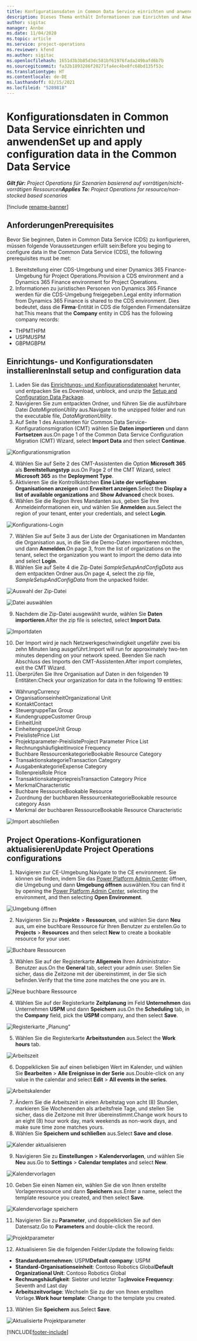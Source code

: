 ```yaml
---
title: Konfigurationsdaten in Common Data Service einrichten und anwenden
description: Dieses Thema enthält Informationen zum Einrichten und Anwenden von Konfigurationsdaten in Project Operations.
author: sigitac
manager: Annbe
ms.date: 11/04/2020
ms.topic: article
ms.service: project-operations
ms.reviewer: kfend
ms.author: sigitac
ms.openlocfilehash: 1651d3b3b85d3dc581bf61976fada249bafd6b7b
ms.sourcegitcommit: fa32b1893286f20271fa4ec4be8fc68bd135f53c
ms.translationtype: HT
ms.contentlocale: de-DE
ms.lasthandoff: 02/15/2021
ms.locfileid: "5289818"
---
```

# <a name="set-up-and-apply-configuration-data-in-the-common-data-service"></a><span data-ttu-id="1b31a-103">Konfigurationsdaten in Common Data Service einrichten und anwenden</span><span class="sxs-lookup"><span data-stu-id="1b31a-103">Set up and apply configuration data in the Common Data Service</span></span> 

<span data-ttu-id="1b31a-104">_**Gilt für:** Project Operations für Szenarien basierend auf vorrätigen/nicht-vorrätigen Ressourcen_</span><span class="sxs-lookup"><span data-stu-id="1b31a-104">_**Applies To:** Project Operations for resource/non-stocked based scenarios_</span></span>

[!include [rename-banner](~/includes/cc-data-platform-banner.md)]

## <a name="prerequisites"></a><span data-ttu-id="1b31a-105">Anforderungen</span><span class="sxs-lookup"><span data-stu-id="1b31a-105">Prerequisites</span></span>

<span data-ttu-id="1b31a-106">Bevor Sie beginnen, Daten in Common Data Service (CDS) zu konfigurieren, müssen folgende Voraussetzungen erfüllt sein:</span><span class="sxs-lookup"><span data-stu-id="1b31a-106">Before you beging to configure data in the Common Data Service (CDS), the following prerequisites must be met:</span></span>

1.  <span data-ttu-id="1b31a-107">Bereitstellung einer CDS-Umgebung und einer Dynamics 365 Finance-Umgebung für Project Operations.</span><span class="sxs-lookup"><span data-stu-id="1b31a-107">Provision a CDS environment and a Dynamics 365 Finance environment for Project Operations.</span></span>
2.  <span data-ttu-id="1b31a-108">Informationen zu juristischen Personen von Dynamics 365 Finance werden für die CDS-Umgebung freigegeben.</span><span class="sxs-lookup"><span data-stu-id="1b31a-108">Legal entity information from Dynamics 365 Finance is shared to the CDS environment.</span></span> <span data-ttu-id="1b31a-109">Dies bedeutet, dass die **Firma**-Entität in CDS die folgenden Firmendatensätze hat:</span><span class="sxs-lookup"><span data-stu-id="1b31a-109">This means that the **Company** entity in CDS has the following company records:</span></span>
  - <span data-ttu-id="1b31a-110">THPM</span><span class="sxs-lookup"><span data-stu-id="1b31a-110">THPM</span></span>
  - <span data-ttu-id="1b31a-111">USPM</span><span class="sxs-lookup"><span data-stu-id="1b31a-111">USPM</span></span>
  - <span data-ttu-id="1b31a-112">GBPM</span><span class="sxs-lookup"><span data-stu-id="1b31a-112">GBPM</span></span>

## <a name="install-setup-and-configuration-data"></a><span data-ttu-id="1b31a-113">Einrichtungs- und Konfigurationsdaten installieren</span><span class="sxs-lookup"><span data-stu-id="1b31a-113">Install setup and configuration data</span></span>

1. <span data-ttu-id="1b31a-114">Laden Sie das [Einrichtungs- und Konfigurationsdatenpaket](https://download.microsoft.com/download/1/3/4/1349369c-6209-42b7-b3b4-5be0e67cacd8/ProjOpsSampleSetupData-%20Integrated%20UR1.zip) herunter, und entpacken Sie es.</span><span class="sxs-lookup"><span data-stu-id="1b31a-114">Download, unblock, and unzip the [Setup and Configuration Data Package](https://download.microsoft.com/download/1/3/4/1349369c-6209-42b7-b3b4-5be0e67cacd8/ProjOpsSampleSetupData-%20Integrated%20UR1.zip).</span></span>
2. <span data-ttu-id="1b31a-115">Navigieren Sie zum entpackten Ordner, und führen Sie die ausführbare Datei *DataMigrationUtility* aus.</span><span class="sxs-lookup"><span data-stu-id="1b31a-115">Navigate to the unzipped folder and run the executable file, *DataMigrationUtility*.</span></span>
3. <span data-ttu-id="1b31a-116">Auf Seite 1 des Assistenten für Common Data Service-Konfigurationsmigration (CMT) wählen Sie **Daten importieren** und dann **Fortsetzen** aus.</span><span class="sxs-lookup"><span data-stu-id="1b31a-116">On page 1 of the Common Data Service Configuration Migration (CMT) Wizard, select **Import Data** and then select **Continue**.</span></span>

![Konfigurationsmigration](./media/1ConfigurationMigration.png)

4. <span data-ttu-id="1b31a-118">Wählen Sie auf Seite 2 des CMT-Assistenten die Option **Microsoft 365** als **Bereitstellungstyp** aus.</span><span class="sxs-lookup"><span data-stu-id="1b31a-118">On Page 2 of the CMT Wizard, select **Microsoft 365** as the **Deployment Type**.</span></span>
5. <span data-ttu-id="1b31a-119">Aktivieren Sie die Kontrollkästchen **Eine Liste der verfügbaren Organisationen anzeigen** und **Erweitert anzeigen**.</span><span class="sxs-lookup"><span data-stu-id="1b31a-119">Select the **Display a list of available organizations** and **Show Advanced** check boxes.</span></span>
6. <span data-ttu-id="1b31a-120">Wählen Sie die Region Ihres Mandanten aus, geben Sie Ihre Anmeldeinformationen ein, und wählen Sie **Anmelden** aus.</span><span class="sxs-lookup"><span data-stu-id="1b31a-120">Select the region of your tenant, enter your credentials, and select **Login**.</span></span>

![Konfigurations-Login](./media/2ConfigurationSignin.png)

7. <span data-ttu-id="1b31a-122">Wählen Sie auf Seite 3 aus der Liste der Organisationen im Mandanten die Organisation aus, in die Sie die Demo-Daten importieren möchten, und dann **Anmelden**.</span><span class="sxs-lookup"><span data-stu-id="1b31a-122">On page 3, from the list of organizations on the tenant, select the organization you want to import the demo data into and select **Login**.</span></span>
8. <span data-ttu-id="1b31a-123">Wählen Sie auf Seite 4 die Zip-Datei *SampleSetupAndConfigData* aus dem entpackten Ordner aus.</span><span class="sxs-lookup"><span data-stu-id="1b31a-123">On page 4, select the zip file, *SampleSetupAndConfigData* from the unpacked folder.</span></span>

![Auswahl der Zip-Datei](./media/3ZipFile.png)

![Datei auswählen](./media/4SelectAFile.png)

9. <span data-ttu-id="1b31a-126">Nachdem die Zip-Datei ausgewählt wurde, wählen Sie **Daten importieren**.</span><span class="sxs-lookup"><span data-stu-id="1b31a-126">After the zip file is selected, select **Import Data**.</span></span>

![Importdaten](./media/5ImportData.png)

10. <span data-ttu-id="1b31a-128">Der Import wird je nach Netzwerkgeschwindigkeit ungefähr zwei bis zehn Minuten lang ausgeführt.</span><span class="sxs-lookup"><span data-stu-id="1b31a-128">Import will run for approximately two-ten minutes depending on your network speed.</span></span> <span data-ttu-id="1b31a-129">Beenden Sie nach Abschluss des Imports den CMT-Assistenten.</span><span class="sxs-lookup"><span data-stu-id="1b31a-129">After import completes, exit the CMT Wizard.</span></span> 
11. <span data-ttu-id="1b31a-130">Überprüfen Sie Ihre Organisation auf Daten in den folgenden 19 Entitäten:</span><span class="sxs-lookup"><span data-stu-id="1b31a-130">Check your organization for data in the following 19 entities:</span></span>

  - <span data-ttu-id="1b31a-131">Währung</span><span class="sxs-lookup"><span data-stu-id="1b31a-131">Currency</span></span>
  - <span data-ttu-id="1b31a-132">Organisationseinheit</span><span class="sxs-lookup"><span data-stu-id="1b31a-132">Organizational Unit</span></span>
  - <span data-ttu-id="1b31a-133">Kontakt</span><span class="sxs-lookup"><span data-stu-id="1b31a-133">Contact</span></span>
  - <span data-ttu-id="1b31a-134">Steuergruppe</span><span class="sxs-lookup"><span data-stu-id="1b31a-134">Tax Group</span></span>
  - <span data-ttu-id="1b31a-135">Kundengruppe</span><span class="sxs-lookup"><span data-stu-id="1b31a-135">Customer Group</span></span>
  - <span data-ttu-id="1b31a-136">Einheit</span><span class="sxs-lookup"><span data-stu-id="1b31a-136">Unit</span></span>
  - <span data-ttu-id="1b31a-137">Einheitengruppe</span><span class="sxs-lookup"><span data-stu-id="1b31a-137">Unit Group</span></span>
  - <span data-ttu-id="1b31a-138">Preisliste</span><span class="sxs-lookup"><span data-stu-id="1b31a-138">Price List</span></span>
  - <span data-ttu-id="1b31a-139">Projektparameter-Preisliste</span><span class="sxs-lookup"><span data-stu-id="1b31a-139">Project Parameter Price List</span></span>
  - <span data-ttu-id="1b31a-140">Rechnungshäufigkeit</span><span class="sxs-lookup"><span data-stu-id="1b31a-140">Invoice Frequency</span></span>
  - <span data-ttu-id="1b31a-141">Buchbare Ressourcenkategorie</span><span class="sxs-lookup"><span data-stu-id="1b31a-141">Bookable Resource Category</span></span>
  - <span data-ttu-id="1b31a-142">Transaktionskategorie</span><span class="sxs-lookup"><span data-stu-id="1b31a-142">Transaction Category</span></span>
  - <span data-ttu-id="1b31a-143">Ausgabenkategorie</span><span class="sxs-lookup"><span data-stu-id="1b31a-143">Expense Category</span></span>
  - <span data-ttu-id="1b31a-144">Rollenpreis</span><span class="sxs-lookup"><span data-stu-id="1b31a-144">Role Price</span></span>
  - <span data-ttu-id="1b31a-145">Transaktionskategoriepreis</span><span class="sxs-lookup"><span data-stu-id="1b31a-145">Transaction Category Price</span></span>
  - <span data-ttu-id="1b31a-146">Merkmal</span><span class="sxs-lookup"><span data-stu-id="1b31a-146">Characteristic</span></span>
  - <span data-ttu-id="1b31a-147">Buchbare Ressource</span><span class="sxs-lookup"><span data-stu-id="1b31a-147">Bookable Resource</span></span>
  - <span data-ttu-id="1b31a-148">Zuordnung der buchbaren Ressourcenkategorie</span><span class="sxs-lookup"><span data-stu-id="1b31a-148">Bookable resource category Assn</span></span>
  - <span data-ttu-id="1b31a-149">Merkmal der buchbaren Ressource</span><span class="sxs-lookup"><span data-stu-id="1b31a-149">Bookable Resource Characteristic</span></span>

![Import abschließen](./media/6CompleteImport.png)

## <a name="update-project-operations-configurations"></a><span data-ttu-id="1b31a-151">Project Operations-Konfigurationen aktualisieren</span><span class="sxs-lookup"><span data-stu-id="1b31a-151">Update Project Operations configurations</span></span>

1. <span data-ttu-id="1b31a-152">Navigieren zur CE-Umgebung.</span><span class="sxs-lookup"><span data-stu-id="1b31a-152">Navigate to the CE environment.</span></span> <span data-ttu-id="1b31a-153">Sie können sie finden, indem Sie das [Power Platform Admin Center](https://admin.powerplatform.microsoft.com/environments) öffnen, die Umgebung und dann **Umgebung öffnen** auswählen.</span><span class="sxs-lookup"><span data-stu-id="1b31a-153">You can find it by opening the [Power Platform Admin Center](https://admin.powerplatform.microsoft.com/environments), selecting the environment, and then selecting **Open Environment**.</span></span> 

![Umgebung öffnen](./media/7OpenEnvironment.png)

2. <span data-ttu-id="1b31a-155">Navigieren Sie zu **Projekte** > **Ressourcen**, und wählen Sie dann **Neu** aus, um eine buchbare Ressource für Ihren Benutzer zu erstellen.</span><span class="sxs-lookup"><span data-stu-id="1b31a-155">Go to **Projects** > **Resources** and then select **New** to create a bookable resource for your user.</span></span>

![Buchbare Ressourcen](./media/8BookableResources.png)

3. <span data-ttu-id="1b31a-157">Wählen Sie auf der Registerkarte **Allgemein** Ihren Administrator-Benutzer aus.</span><span class="sxs-lookup"><span data-stu-id="1b31a-157">On the **General** tab, select your admin user.</span></span> <span data-ttu-id="1b31a-158">Stellen Sie sicher, dass die Zeitzone mit der übereinstimmt, in der Sie sich befinden.</span><span class="sxs-lookup"><span data-stu-id="1b31a-158">Verify that the time zone matches the one you are in.</span></span> 

![Neue buchbare Ressource](./media/9NewBookableResource.png)

4. <span data-ttu-id="1b31a-160">Wählen Sie auf der Registerkarte **Zeitplanung** im Feld **Unternehmen** das Unternehmen **USPM** und dann **Speichern** aus.</span><span class="sxs-lookup"><span data-stu-id="1b31a-160">On the **Scheduling** tab, in the **Company** field, pick the **USPM** company, and then select **Save**.</span></span> 

![Registerkarte „Planung“](./media/10SchedulingTab.png)

5. <span data-ttu-id="1b31a-162">Wählen Sie die Registerkarte **Arbeitsstunden** aus.</span><span class="sxs-lookup"><span data-stu-id="1b31a-162">Select the **Work hours** tab.</span></span>  

![Arbeitszeit](./media/11WorkHours.png)

6. <span data-ttu-id="1b31a-164">Doppelklicken Sie auf einen beliebigen Wert im Kalender, und wählen Sie **Bearbeiten** > **Alle Ereignisse in der Serie** aus.</span><span class="sxs-lookup"><span data-stu-id="1b31a-164">Double-click on any value in the calendar and select **Edit** > **All events in the series**.</span></span> 

![Arbeitskalender](./media/12WorkCalendar.png)

7. <span data-ttu-id="1b31a-166">Ändern Sie die Arbeitszeit in einen Arbeitstag von acht (8) Stunden, markieren Sie Wochenenden als arbeitsfreie Tage, und stellen Sie sicher, dass die Zeitzone mit Ihrer übereinstimmt.</span><span class="sxs-lookup"><span data-stu-id="1b31a-166">Change work hours to an eight (8) hour work day, mark weekends as non-work days, and make sure time zone matches yours.</span></span> 
8. <span data-ttu-id="1b31a-167">Wählen Sie **Speichern und schließen** aus.</span><span class="sxs-lookup"><span data-stu-id="1b31a-167">Select **Save and close**.</span></span>

![Kalender aktualisieren](./media/13UpdateCalendar.png)

9. <span data-ttu-id="1b31a-169">Navigieren Sie zu **Einstellungen** > **Kalendervorlagen**, und wählen Sie **Neu** aus.</span><span class="sxs-lookup"><span data-stu-id="1b31a-169">Go to **Settings** > **Calendar templates** and select **New**.</span></span>
 
 ![Kalendervorlagen](./media/14CalendarTemplates.png)
 
 10. <span data-ttu-id="1b31a-171">Geben Sie einen Namen ein, wählen Sie die von Ihnen erstellte Vorlagenressource und dann **Speichern** aus.</span><span class="sxs-lookup"><span data-stu-id="1b31a-171">Enter a name, select the template resource you created, and then select **Save**.</span></span> 
 
 ![Kalendervorlage speichern](./media/15SaveCalendarTemplate.png)
 
 11. <span data-ttu-id="1b31a-173">Navigieren Sie zu **Parameter**, und doppelklicken Sie auf den Datensatz.</span><span class="sxs-lookup"><span data-stu-id="1b31a-173">Go to **Parameters** and double-click the record.</span></span> 
 
 ![Projektparameter](./media/16ProjectParameters.png)
 
12. <span data-ttu-id="1b31a-175">Aktualisieren Sie die folgenden Felder:</span><span class="sxs-lookup"><span data-stu-id="1b31a-175">Update the following fields:</span></span>

 - <span data-ttu-id="1b31a-176">**Standardunternehmen**: USPM</span><span class="sxs-lookup"><span data-stu-id="1b31a-176">**Default company**: USPM</span></span>
 - <span data-ttu-id="1b31a-177">**Standard-Organisationseinheit**: Contoso Robotics Global</span><span class="sxs-lookup"><span data-stu-id="1b31a-177">**Default Organizational Unit**: Contoso Robotics Global</span></span>
 - <span data-ttu-id="1b31a-178">**Rechnungshäufigkeit**: Siebter und letzter Tag</span><span class="sxs-lookup"><span data-stu-id="1b31a-178">**Invoice Frequency**: Seventh and Last day</span></span>
 - <span data-ttu-id="1b31a-179">**Arbeitszeitvorlage**: Wechseln Sie zu der von Ihnen erstellten Vorlage.</span><span class="sxs-lookup"><span data-stu-id="1b31a-179">**Work hour template**: Change to the template you created.</span></span>

13. <span data-ttu-id="1b31a-180">Wählen Sie **Speichern** aus.</span><span class="sxs-lookup"><span data-stu-id="1b31a-180">Select **Save**.</span></span> 

![Aktualisierte Projektparameter](./media/17UpdatedProjectParameters.png)


[!INCLUDE[footer-include](../includes/footer-banner.md)]